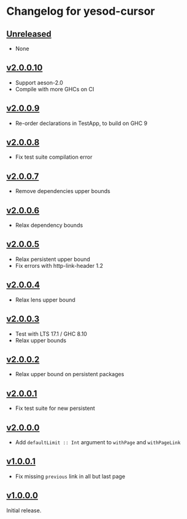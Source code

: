 # Changelog for yesod-cursor

## [Unreleased](https://github.com/freckle/yesod-page-cursor/compare/v2.0.0.10...main)

- None

## [v2.0.0.10](https://github.com/freckle/yesod-page-cursor/compare/v2.0.0.9...v2.0.0.10)

- Support aeson-2.0
- Compile with more GHCs on CI

## [v2.0.0.9](https://github.com/freckle/yesod-page-cursor/compare/v2.0.0.8...v2.0.0.9)

- Re-order declarations in TestApp, to build on GHC 9

## [v2.0.0.8](https://github.com/freckle/yesod-page-cursor/compare/v2.0.0.7...v2.0.0.8)

- Fix test suite compilation error

## [v2.0.0.7](https://github.com/freckle/yesod-page-cursor/compare/v2.0.0.6...v2.0.0.7)

- Remove dependencies upper bounds

## [v2.0.0.6](https://github.com/freckle/yesod-page-cursor/compare/v2.0.0.5...v2.0.0.6)

- Relax dependency bounds

## [v2.0.0.5](https://github.com/freckle/yesod-page-cursor/compare/v2.0.0.4...v2.0.0.5)

- Relax persistent upper bound
- Fix errors with http-link-header 1.2

## [v2.0.0.4](https://github.com/freckle/yesod-page-cursor/compare/v2.0.0.3...v2.0.0.4)

- Relax lens upper bound

## [v2.0.0.3](https://github.com/freckle/yesod-page-cursor/compare/v2.0.0.2...v2.0.0.3)

- Test with LTS 17.1 / GHC 8.10
- Relax upper bounds

## [v2.0.0.2](https://github.com/freckle/yesod-page-cursor/compare/v2.0.0.1...v2.0.0.2)

- Relax upper bound on persistent packages

## [v2.0.0.1](https://github.com/freckle/yesod-page-cursor/compare/v2.0.0.0...v2.0.0.1)

- Fix test suite for new persistent

## [v2.0.0.0](https://github.com/freckle/yesod-page-cursor/compare/v1.0.0.1...v2.0.0.0)

- Add `defaultLimit :: Int` argument to `withPage` and `withPageLink`

## [v1.0.0.1](https://github.com/freckle/yesod-page-cursor/compare/v1.0.0.0...v1.0.0.1)

- Fix missing `previous` link in all but last page

## [v1.0.0.0](https://github.com/freckle/yesod-page-cursor/tree/v1.0.0.0)

Initial release.

